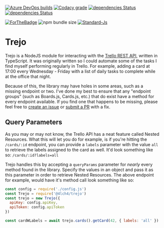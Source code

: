 [![Azure DevOps builds](https://img.shields.io/azure-devops/build/4lch4/cb2a20cf-cf1b-44d7-af19-a48ba81c477a/9?style=for-the-badge)](https://dev.azure.com/4lch4/Trejo)
[![Codacy grade](https://img.shields.io/codacy/grade/bbb6283ae13948d291092abbb600f5d5?style=for-the-badge)](https://app.codacy.com/manual/4lch4/Trejo)
[![dependencies Status](https://img.shields.io/david/4lch4/Trejo.svg?style=for-the-badge)](https://david-dm.org/4lch4/Trejo)
[![dependencies Status](https://img.shields.io/david/dev/4lch4/Trejo.svg?style=for-the-badge)](https://david-dm.org/4lch4/Trejo)

[![ForTheBadge](https://forthebadge.com/images/badges/fuck-it-ship-it.svg)](https://forthebadge.com)
![npm bundle size](https://img.shields.io/bundlephobia/min/@4lch4/trejo?style=for-the-badge)
[![Standard-Js](https://img.shields.io/badge/code_style-standard-brightgreen.svg?style=for-the-badge)](https://standardjs.com/)

# Trejo

Trejo is a NodeJS module for interacting with the [Trello REST API][0], written in TypeScript. It was originally written so I could automate some of the tasks I find myself performing regularly in Trello. For example, adding a card at 17:00 every Wednesday - Friday with a list of daily tasks to complete while at the office that night.

Because of this, the library may have holes in some areas, such as a missing endpoint or two. I've done my best to ensure that any "endpoint groups" (such as Boards.js, Cards.js, etc.) that do exist have a method for every endpoint available. If you find one that happens to be missing, please feel free to [create an issue][2] or [submit a PR][1] with a fix.

## Query Parameters

As you may or may not know, the Trello API has a neat feature called Nested Resources. What this will let you do for example, is if you're hitting the `/cards/:id` endpoint, you can provide a `labels` parameter with the value `all` to retrieve the labels assigned to the card as well. It'd look something like so: `/cards/:id?labels=all`

Trejo handles this by accepting a `queryParams` parameter for *nearly* every method found in the library. Specify the values in an object and pass it as this parameter in order to retrieve Nested Resources. The above endpoint for example, would have it's method call look something like so:

```javascript
const config = require('./config.js')
const Trejo = require('@4lch4/trejo')
const trejo = new Trejo({
  apiKey: config.apiKey,
  apiToken: config.apiToken
})

const cardWLabels = await trejo.cards().getCard(42, { labels: 'all' })
```

[0]: https://developers.trello.com/reference 
[1]: https://github.com/4lch4/Trejo/pull/new/master
[2]: https://github.com/4lch4/Trejo/issues/new
